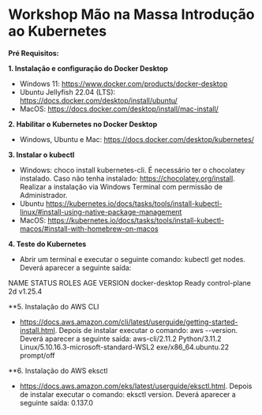 # Workshop Mão na Massa Introdução ao Kubernetes

**Pré Requisitos:**

**1. Instalação e configuração do Docker Desktop**
- Windows 11: https://www.docker.com/products/docker-desktop
- Ubuntu Jellyfish 22.04 (LTS): https://docs.docker.com/desktop/install/ubuntu/
- MacOS: https://docs.docker.com/desktop/install/mac-install/

**2. Habilitar o Kubernetes no Docker Desktop**
- Windows, Ubuntu e Mac: https://docs.docker.com/desktop/kubernetes/

**3. Instalar o kubectl**
- Windows: choco install kubernetes-cli. É necessário ter o chocolatey instalado. Caso não tenha instalado: https://chocolatey.org/install. Realizar a instalação via Windows Terminal com permissão de Administrador. 
- Ubuntu https://kubernetes.io/docs/tasks/tools/install-kubectl-linux/#install-using-native-package-management
- MacOS: https://kubernetes.io/docs/tasks/tools/install-kubectl-macos/#install-with-homebrew-on-macos

**4. Teste do Kubernetes**
- Abrir um terminal e executar o seguinte comando: kubectl get nodes. Deverá aparecer a seguinte saída:

NAME             STATUS   ROLES           AGE   VERSION
docker-desktop   Ready    control-plane   2d    v1.25.4

**5. Instalação do AWS CLI
- https://docs.aws.amazon.com/cli/latest/userguide/getting-started-install.html. Depois de instalar executar o comando: aws --version. Deverá aparecer a seguinte saída: 
aws-cli/2.11.2 Python/3.11.2 Linux/5.10.16.3-microsoft-standard-WSL2 exe/x86_64.ubuntu.22 prompt/off

**6. Instalação do AWS eksctl
- https://docs.aws.amazon.com/eks/latest/userguide/eksctl.html. Depois de instalar executar o comando: eksctl version. Deverá aparecer a seguinte saída:
0.137.0
